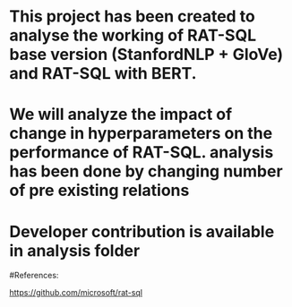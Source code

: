 # This project has been created to analyse the working of RAT-SQL base version (StanfordNLP + GloVe) and RAT-SQL with BERT.
# We will analyze the impact of change in hyperparameters on the performance of RAT-SQL. analysis has been done by changing number of pre existing relations
# Developer contribution is available in analysis folder 



#References:

https://github.com/microsoft/rat-sql
